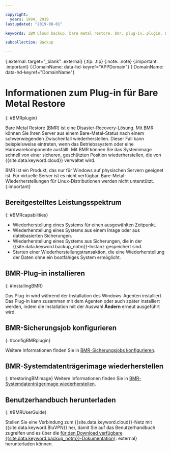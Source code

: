 ```yaml
---

copyright:
  years: 1994, 2019
lastupdated: "2019-08-01"

keywords: IBM Cloud backup, bare metal restore, bmr, plug-in, plugin, EVault, Carbonite, baremetal, point-in-time restore

subcollection: Backup

---
```

{:external: target="_blank" .external}
{:tip: .tip}
{:note: .note}
{:important: .important}
{:DomainName: data-hd-keyref="APPDomain"}
{:DomainName: data-hd-keyref="DomainName"}

# Informationen zum Plug-in für Bare Metal Restore
{: #BMRplugin}

Bare Metal Restore (BMR) ist eine Disaster-Recovery-Lösung. Mit BMR können Sie Ihren Server aus einem Bare-Metal-Status nach einem schwerwiegenden Zwischenfall wiederherstellen. Dieser Fall kann beispielsweise eintreten, wenn das Betriebssystem oder eine Hardwarekomponente ausfällt. Mit BMR können Sie das Systemimage schnell von einer sicheren, geschützten Position wiederherstellen, die von {{site.data.keyword.cloud}} verwaltet wird.

BMR ist ein Produkt, das nur für Windows auf physischen Servern geeignet ist. Für virtuelle Server ist es nicht verfügbar. Bare-Metal-Wiederherstellungen für Linux-Distributionen werden nicht unterstützt.
{:important}

## Bereitgestelltes Leistungsspektrum
{: #BMRcapabilities}

- Wiederherstellung eines Systems für einen ausgewählten Zeitpunkt.
- Wiederherstellung eines Systems aus einem Image oder aus dateibasierten Sicherungen.
- Wiederherstellung eines Systems aus Sicherungen, die in der {{site.data.keyword.backup_notm}}-Instanz gespeichert sind.
- Starten einer Wiederherstellungstransaktion, die eine Wiederherstellung der Daten ohne ein bootfähiges System ermöglicht.

## BMR-Plug-in installieren
{: #installingBMR}

Das Plug-in wird während der Installation des Windows-Agenten installiert. Das Plug-in kann zusammen mit dem Agenten oder auch später installiert werden, indem die Installation mit der Auswahl **Ändern** erneut ausgeführt wird.

## BMR-Sicherungsjob konfigurieren
{: #configBMRplugin}

Weitere Informationen finden Sie in [BMR-Sicherungsjobs konfigurieren](/docs/infrastructure/Backup?topic=Backup-configureBMR).

## BMR-Systemdatenträgerimage wiederherstellen
{: #restoringBMimage}
Weitere Informationen finden Sie in [BMR-Systemdatenträgerimage wiederherstellen](/docs/infrastructure/Backup?topic=Backup-restoreBMR).

## Benutzerhandbuch herunterladen
{: #BMRUserGuide}

Stellen Sie eine Verbindung zum {{site.data.keyword.cloud}}-Netz mit {{site.data.keyword.BluVPN}} her, damit Sie auf das Benutzerhandbuch zugreifen und es über die [für den Download verfügbare {{site.data.keyword.backup_notm}}-Dokumentation](http://downloads.service.softlayer.com/evault/Documentation/){: external} herunterladen können.
